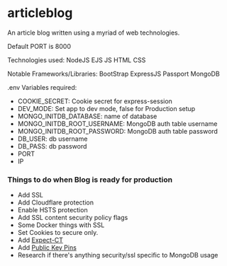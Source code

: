 # articleblog
An article blog written using a myriad of web technologies.

Default PORT is 8000

Technologies used:
NodeJS
EJS
JS
HTML
CSS

Notable Frameworks/Libraries:
BootStrap
ExpressJS
Passport
MongoDB

.env Variables required:
- COOKIE_SECRET: Cookie secret for express-session
- DEV_MODE: Set app to dev mode, false for Production setup
- MONGO_INITDB_DATABASE: name of database
- MONGO_INITDB_ROOT_USERNAME: MongoDB auth table username
- MONGO_INITDB_ROOT_PASSWORD: MongoDB auth table password
- DB_USER: db username
- DB_PASS: db password
- PORT
- IP

### Things to do when Blog is ready for production
- Add SSL
- Add Cloudflare protection
- Enable HSTS protection
- Add SSL content security policy flags
- Some Docker things with SSL
- Set Cookies to secure only.
- Add [Expect-CT](https://developer.mozilla.org/en-US/docs/Web/HTTP/Headers/Expect-CT)
- Add [Public Key Pins](https://developer.mozilla.org/en-US/docs/Web/HTTP/Headers/Public-Key-Pins)
- Research if there's anything security/ssl specific to MongoDB usage
